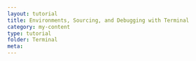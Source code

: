 ```yaml
---
layout: tutorial
title: Environments, Sourcing, and Debugging with Terminal
category: my-content
type: tutorial
folder: Terminal
meta:
---
```

